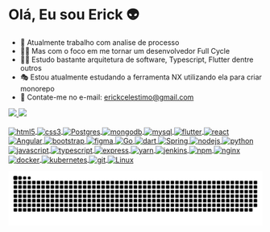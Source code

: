 # Olá, Eu sou Erick 👽

- 🔬 Atualmente trabalho com analise de processo
- 🧙‍♂️ Mas com o foco em me tornar um desenvolvedor Full Cycle 
- 🐱‍🏍 Estudo bastante arquitetura de software, Typescript, Flutter dentre outros 
- 🎭 Estou atualmente estudando a ferramenta NX utilizando ela para criar monorepo
- 📧 Contate-me no e-mail: erickcelestimo@gmail.com

<div > 
  <a href="https://github.com/ErickCelestino">
  
  <picture>
     <source media="(prefers-color-scheme: dark)" srcset="https://github-readme-stats.vercel.app/api?username=ErickCelestino&show_icons=true&theme=radical">
     <source media="(prefers-color-scheme: light)" srcset="https://github-readme-stats.vercel.app/api?username=ErickCelestino&show_icons=true">
    <img heigth="180em" src="https://github-readme-stats.vercel.app/api?username=ErickCelestino&show_icons=true&theme=radical">
  </picture>

  <picture>
   <source media="(prefers-color-scheme: dark)" srcset="https://github-readme-stats.vercel.app/api/top-langs/?username=ErickCelestino&theme=radical&layout=compact">
   <source media="(prefers-color-scheme: light)" srcset="https://github-readme-stats.vercel.app/api/top-langs/?username=ErickCelestino&layout=compact">
    <img heigth="100%" src="https://github-readme-stats.vercel.app/api/top-langs/?username=ErickCelestino&theme=radical&layout=compact">
  </picture>
   
   
</div>

<div style="display: inline_block"><br>
  <img align="center" alt="html5" height="30" width="40"  src="https://cdn.jsdelivr.net/gh/devicons/devicon/icons/html5/html5-original.svg">
  <img align="center" alt="css3" height="30" width="40"  src="https://cdn.jsdelivr.net/gh/devicons/devicon/icons/css3/css3-original.svg">
  <img align="center" alt="Postgres" height="30" width="40" src="https://cdn.jsdelivr.net/gh/devicons/devicon/icons/postgresql/postgresql-original-wordmark.svg">
  <img align="center" alt="mongodb" height="30" width="40"  src="https://cdn.jsdelivr.net/gh/devicons/devicon/icons/mongodb/mongodb-original.svg">
  <img align="center" alt="mysql" height="30" width="40"  src="https://cdn.jsdelivr.net/gh/devicons/devicon/icons/mysql/mysql-original.svg">
  <img align="center" alt="flutter" height="30" width="40" src="https://cdn.jsdelivr.net/gh/devicons/devicon/icons/flutter/flutter-original.svg">
  <img align="center" alt="react" height="30" width="40"  src="https://cdn.jsdelivr.net/gh/devicons/devicon/icons/react/react-original-wordmark.svg">
  <img align="center" alt="Angular" height="30" width="40" src="https://cdn.jsdelivr.net/gh/devicons/devicon/icons/angularjs/angularjs-original.svg">
  <img align="center" alt="bootstrap" height="30" width="40"  src="https://cdn.jsdelivr.net/gh/devicons/devicon/icons/bootstrap/bootstrap-original.svg">
  <img align="center" alt="figma" height="30" width="40"  src="https://cdn.jsdelivr.net/gh/devicons/devicon/icons/figma/figma-original.svg">
  <img align="center" alt="Go" height="30" width="40" src="https://cdn.jsdelivr.net/gh/devicons/devicon/icons/go/go-original-wordmark.svg">
  <img align="center" alt="dart" height="30" width="40"  src="https://cdn.jsdelivr.net/gh/devicons/devicon/icons/dart/dart-original.svg">
  <img align="center" alt="Spring" height="30" width="40" src="https://cdn.jsdelivr.net/gh/devicons/devicon/icons/spring/spring-original.svg">
  <img align="center" alt="nodejs" height="30" width="40"  src="https://cdn.jsdelivr.net/gh/devicons/devicon/icons/nodejs/nodejs-plain.svg">
  <img align="center" alt="python" height="30" width="40"  src="https://cdn.jsdelivr.net/gh/devicons/devicon/icons/python/python-original.svg">
  <img align="center" alt="javascript" height="30" width="40"  src="https://cdn.jsdelivr.net/gh/devicons/devicon/icons/javascript/javascript-original.svg">
  <img align="center" alt="typescript" height="30" width="40"  src="https://cdn.jsdelivr.net/gh/devicons/devicon/icons/typescript/typescript-original.svg">
  <img align="center" alt="express" height="30" width="40"  src="https://cdn.jsdelivr.net/gh/devicons/devicon/icons/express/express-original-wordmark.svg">
  <img align="center" alt="yarn" height="30" width="40"  src="https://cdn.jsdelivr.net/gh/devicons/devicon/icons/yarn/yarn-original.svg">
  <img align="center" alt="jenkins" height="30" width="40"  src="https://cdn.jsdelivr.net/gh/devicons/devicon/icons/jenkins/jenkins-original.svg">
  <img align="center" alt="npm" height="30" width="40"  src="https://cdn.jsdelivr.net/gh/devicons/devicon/icons/npm/npm-original-wordmark.svg">
  <img align="center" alt="nginx" height="30" width="40"  src="https://cdn.jsdelivr.net/gh/devicons/devicon/icons/nginx/nginx-original.svg">
  <img align="center" alt="docker" height="30" width="40"  src="https://cdn.jsdelivr.net/gh/devicons/devicon/icons/docker/docker-original.svg">
  <img align="center" alt="kubernetes" height="30" width="40"  src="https://cdn.jsdelivr.net/gh/devicons/devicon/icons/kubernetes/kubernetes-plain-wordmark.svg">
  <img align="center" alt="git" height="30" width="40"  src="https://cdn.jsdelivr.net/gh/devicons/devicon/icons/git/git-plain-wordmark.svg">
  <img align="center" alt="Linux" height="30" width="40" src="https://cdn.jsdelivr.net/gh/devicons/devicon/icons/linux/linux-original.svg">

<picture>
  <source media="(prefers-color-scheme: dark)" srcset="https://raw.githubusercontent.com/ErickCelestino/ErickCelestino/output/github-snake-dark.svg" />
  <source media="(prefers-color-scheme: light)" srcset="https://raw.githubusercontent.com/ErickCelestino/ErickCelestino/output/github-snake.svg" /> 
</picture>

 
 ![Snake animation](https://github.com/ThiagoBussola/ThiagoBussola/blob/output/github-contribution-grid-snake.svg)
